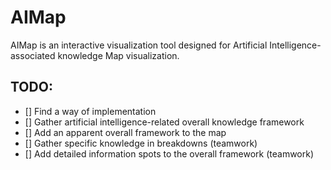 # AIMap
AIMap is an interactive visualization tool designed for Artificial Intelligence-associated knowledge Map visualization.

## TODO:
* [] Find a way of implementation
* [] Gather artificial intelligence-related overall knowledge framework
* [] Add an apparent overall framework to the map
* [] Gather specific knowledge in breakdowns (teamwork)
* [] Add detailed information spots to the overall framework (teamwork)
